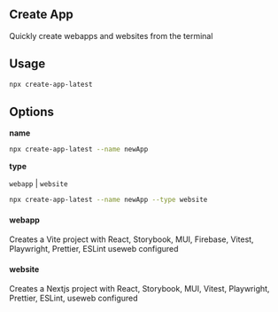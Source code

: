 ## Create App

Quickly create webapps and websites from the terminal

## Usage

```sh
npx create-app-latest
```

## Options

**name**

```sh
npx create-app-latest --name newApp
```

**type**

`webapp` | `website`

```sh
npx create-app-latest --name newApp --type website
```

#### webapp

Creates a Vite project with React, Storybook, MUI, Firebase, Vitest, Playwright, Prettier, ESLint useweb configured

#### website

Creates a Nextjs project with React, Storybook, MUI, Vitest, Playwright, Prettier, ESLint, useweb configured
